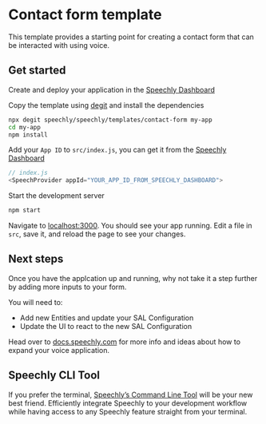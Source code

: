 # Contact form template

This template provides a starting point for creating a contact form that can be interacted with using voice.

## Get started

Create and deploy your application in the [Speechly Dashboard](https://api.speechly.com/dashboard/)

Copy the template using [degit](https://github.com/Rich-Harris/degit) and install the dependencies

```bash
npx degit speechly/speechly/templates/contact-form my-app
cd my-app
npm install
```

Add your `App ID` to `src/index.js`, you can get it from the [Speechly Dashboard](https://api.speechly.com/dashboard/)

```js
// index.js
<SpeechProvider appId="YOUR_APP_ID_FROM_SPEECHLY_DASHBOARD">
```

Start the development server

```bash
npm start
```

Navigate to [localhost:3000](http://localhost:3000). You should see your app running. Edit a file in `src`, save it, and reload the page to see your changes.

## Next steps

Once you have the applcation up and running, why not take it a step further by adding more inputs to your form.

You will need to:

- Add new Entities and update your SAL Configuration
- Update the UI to react to the new SAL Configuration

Head over to [docs.speechly.com](https://docs.speechly.com/) for more info and ideas about how to expand your voice application.

## Speechly CLI Tool 

If you prefer the terminal, [Speechly’s Command Line Tool](https://docs.speechly.com/dev-tools/command-line-client/) will be your new best friend. Efficiently integrate Speechly to your development workflow while having access to any Speechly feature straight from your terminal. 